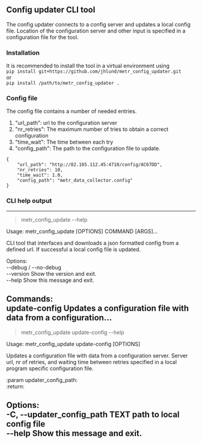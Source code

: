 ## Config updater CLI tool
The config updater connects to a config server and updates
a local config file. Location of the configuration server
and other input is specified in a configuration file for
the tool.

### Installation
It is recommended to install the tool in a virtual environment using  
`pip install git+https://github.com/jhlund/metr_config_updater.git`  
or  
`pip install /path/to/metr_config_updater .`

### Config file
The config file contains a number of needed entries.
1. "url_path": url to the configuration server
2. "nr_retries": The maximum number of tries to obtain a correct configuration
3. "time_wait": The time between each try
4. "config_path": The path to the configuration file to update.

```
{
    "url_path": "http://82.165.112.45:4710/config/AC67DD",
    "nr_retries": 10,
    "time_wait": 1.0,
    "config_path": "metr_data_collector.config"
}
```

### CLI help output

---
>metr_config_update --help 

Usage: metr_config_update [OPTIONS] COMMAND [ARGS]...

  CLI tool that interfaces and downloads a json formatted config from a
  defined url. If successful a local config file is updated.

Options:  
  --debug / --no-debug  
  --version             Show the version and exit.  
  --help                Show this message and exit.  

Commands:  
  update-config  Updates a configuration file with data from a
                 configuration...
---
>metr_config_update update-config --help
> 
Usage: metr_config_update update-config [OPTIONS]

  Updates a configuration file with data from a configuration server. Server
  url, nr of retries, and waiting time between retries specified in a local
  program specific configuration file.

  :param updater_config_path:  
  :return:

Options:  
  -C, --updater_config_path TEXT  path to local config file  
  --help                          Show this message and exit.
---